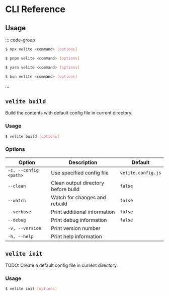 # CLI Reference

## Usage

::: code-group

```sh [npm]
$ npx velite <command> [options]
```

```sh [pnpm]
$ pnpm velite <command> [options]
```

```sh [yarn]
$ yarn velite <command> [options]
```

```sh [bun]
$ bun velite <command> [options]
```

:::

## `velite build`

Build the contents with default config file in current directory.

### Usage

```sh
$ velite build [options]
```

### Options

| Option                | Description                         | Default            |
| --------------------- | ----------------------------------- | ------------------ |
| `-c, --config <path>` | Use specified config file           | `velite.config.js` |
| `--clean`             | Clean output directory before build | `false`            |
| `--watch`             | Watch for changes and rebuild       | `false`            |
| `--verbose`           | Print additional information        | `false`            |
| `--debug`             | Print debug information             | `false`            |
| `-v, --version`       | Print version number                |                    |
| `-h, --help`          | Print help information              |                    |

## `velite init`

TODO: Create a default config file in current directory.

### Usage

```sh
$ velite init [options]
```
